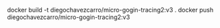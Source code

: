 docker build -t diegochavezcarro/micro-gogin-tracing2:v3 .
docker push diegochavezcarro/micro-gogin-tracing2:v3